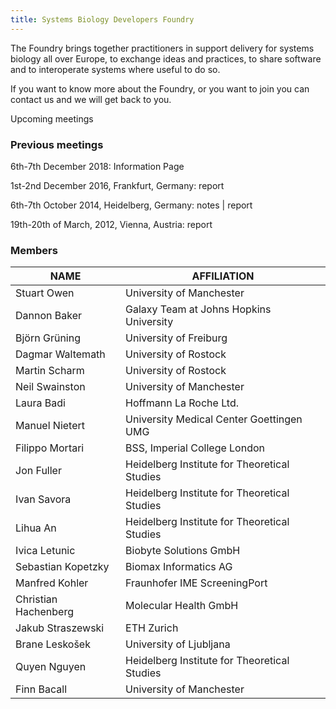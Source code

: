 ```yaml
---
title: Systems Biology Developers Foundry
---
```



The Foundry brings together practitioners in support delivery for systems biology all over Europe, to exchange ideas and practices, to share software and to interoperate systems where useful to do so.

If you want to know more about the Foundry, or you want to join you can contact us and we will get back to you.

Upcoming meetings

 

### Previous meetings

6th-7th December 2018: Information Page

1st-2nd December 2016, Frankfurt, Germany: report

6th-7th October 2014, Heidelberg, Germany: notes | report

19th-20th of March, 2012, Vienna, Austria: report


### Members

| NAME                 	| AFFILIATION                                  	|
|----------------------	|----------------------------------------------	|
| Stuart Owen          	| University of Manchester                     	|
| Dannon Baker         	| Galaxy Team at Johns Hopkins University      	|
| Björn Grüning        	| University of Freiburg                       	|
| Dagmar Waltemath     	| University of Rostock                        	|
| Martin Scharm        	| University of Rostock                        	|
| Neil Swainston       	| University of Manchester                     	|
| Laura Badi           	| Hoffmann La Roche Ltd.                       	|
| Manuel Nietert       	| University Medical Center Goettingen UMG     	|
| Filippo Mortari      	| BSS, Imperial College London                 	|
| Jon Fuller           	| Heidelberg Institute for Theoretical Studies 	|
| Ivan Savora          	| Heidelberg Institute for Theoretical Studies 	|
| Lihua An             	| Heidelberg Institute for Theoretical Studies 	|
| Ivica Letunic        	| Biobyte Solutions GmbH                       	|
| Sebastian Kopetzky   	| Biomax Informatics AG                        	|
| Manfred Kohler       	| Fraunhofer IME ScreeningPort                 	|
| Christian Hachenberg 	| Molecular Health GmbH                        	|
| Jakub Straszewski    	| ETH Zurich                                   	|
| Brane Leskošek       	| University of Ljubljana                      	|
| Quyen Nguyen         	| Heidelberg Institute for Theoretical Studies 	|
| Finn Bacall          	| University of Manchester                     	|
